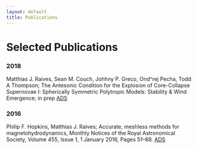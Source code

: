 ```yaml
---
layout: default
title: Publications
---
```

# Selected Publications

### 2018

Matthias J. Raives, Sean M. Couch, Johhny P. Greco, Ond\^rej Pecha, Todd A Thompson; The Antesonic Condition for the Explosion of Core-Collapse Supernovae I: Spherically Symmetric Polytropic Models: Stability & Wind Emergence; in prep
[ADS](http://adsabs.harvard.edu/cgi-bin/bib_query?arXiv:1801.02626)

### 2016

Philip F. Hopkins, Matthias J. Raives; Accurate, meshless methods for magnetohydrodynamics, Monthly Notices of the Royal Astronomical Society, Volume 455, Issue 1, 1 January 2016, Pages 51–88.
[ADS](http://adsabs.harvard.edu/abs/2016MNRAS.455...51H)
